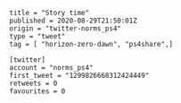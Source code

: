 ```
title = "Story time"
published = 2020-08-29T21:50:01Z
origin = "twitter-norms_ps4"
type = "tweet"
tag = [ "horizon-zero-dawn", "ps4share",]

[twitter]
account = "norms_ps4"
first_tweet = "1299826668312424449"
retweets = 0
favourites = 0
```

<p class='image'><img src='https://mnf.m17s.net/2020/08/29/EgnpdnbXYAA44Ob.jpg' alt=''></p>

